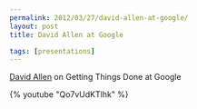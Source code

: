 ```yaml
---
permalink: 2012/03/27/david-allen-at-google/
layout: post
title: David Allen at Google

tags: [presentations]
---
```


[David Allen](http://www.davidco.com/) on Getting Things Done at Google

{% youtube "Qo7vUdKTlhk" %}
